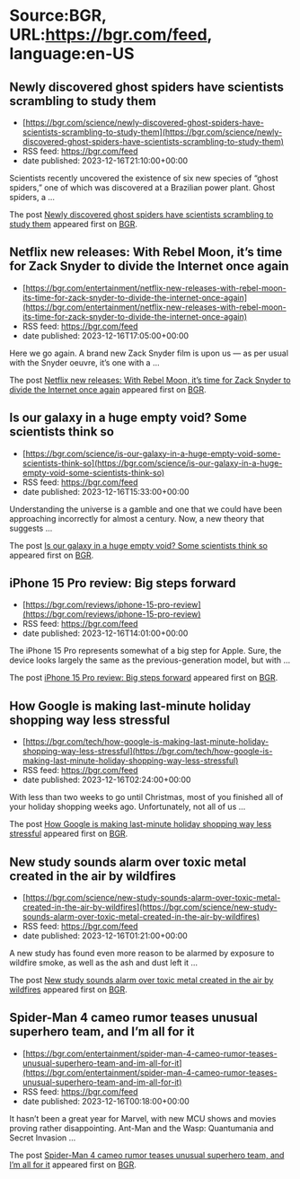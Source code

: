 # Source:BGR, URL:https://bgr.com/feed, language:en-US

## Newly discovered ghost spiders have scientists scrambling to study them
 - [https://bgr.com/science/newly-discovered-ghost-spiders-have-scientists-scrambling-to-study-them](https://bgr.com/science/newly-discovered-ghost-spiders-have-scientists-scrambling-to-study-them)
 - RSS feed: https://bgr.com/feed
 - date published: 2023-12-16T21:10:00+00:00

<p>Scientists recently uncovered the existence of six new species of &#8220;ghost spiders,&#8221; one of which was discovered at a Brazilian power plant. Ghost spiders, a &#8230;</p>
<p>The post <a href="https://bgr.com/science/newly-discovered-ghost-spiders-have-scientists-scrambling-to-study-them/">Newly discovered ghost spiders have scientists scrambling to study them</a> appeared first on <a href="https://bgr.com">BGR</a>.</p>

## Netflix new releases: With Rebel Moon, it’s time for Zack Snyder to divide the Internet once again
 - [https://bgr.com/entertainment/netflix-new-releases-with-rebel-moon-its-time-for-zack-snyder-to-divide-the-internet-once-again](https://bgr.com/entertainment/netflix-new-releases-with-rebel-moon-its-time-for-zack-snyder-to-divide-the-internet-once-again)
 - RSS feed: https://bgr.com/feed
 - date published: 2023-12-16T17:05:00+00:00

<p>Here we go again. A brand new Zack Snyder film is upon us &#8212; as per usual with the Snyder oeuvre, it&#8217;s one with a &#8230;</p>
<p>The post <a href="https://bgr.com/entertainment/netflix-new-releases-with-rebel-moon-its-time-for-zack-snyder-to-divide-the-internet-once-again/">Netflix new releases: With Rebel Moon, it&#8217;s time for Zack Snyder to divide the Internet once again</a> appeared first on <a href="https://bgr.com">BGR</a>.</p>

## Is our galaxy in a huge empty void? Some scientists think so
 - [https://bgr.com/science/is-our-galaxy-in-a-huge-empty-void-some-scientists-think-so](https://bgr.com/science/is-our-galaxy-in-a-huge-empty-void-some-scientists-think-so)
 - RSS feed: https://bgr.com/feed
 - date published: 2023-12-16T15:33:00+00:00

<p>Understanding the universe is a gamble and one that we could have been approaching incorrectly for almost a century. Now, a new theory that suggests &#8230;</p>
<p>The post <a href="https://bgr.com/science/is-our-galaxy-in-a-huge-empty-void-some-scientists-think-so/">Is our galaxy in a huge empty void? Some scientists think so</a> appeared first on <a href="https://bgr.com">BGR</a>.</p>

## iPhone 15 Pro review: Big steps forward
 - [https://bgr.com/reviews/iphone-15-pro-review](https://bgr.com/reviews/iphone-15-pro-review)
 - RSS feed: https://bgr.com/feed
 - date published: 2023-12-16T14:01:00+00:00

<p>The iPhone 15 Pro represents somewhat of a big step for Apple. Sure, the device looks largely the same as the previous-generation model, but with &#8230;</p>
<p>The post <a href="https://bgr.com/reviews/iphone-15-pro-review/">iPhone 15 Pro review: Big steps forward</a> appeared first on <a href="https://bgr.com">BGR</a>.</p>

## How Google is making last-minute holiday shopping way less stressful
 - [https://bgr.com/tech/how-google-is-making-last-minute-holiday-shopping-way-less-stressful](https://bgr.com/tech/how-google-is-making-last-minute-holiday-shopping-way-less-stressful)
 - RSS feed: https://bgr.com/feed
 - date published: 2023-12-16T02:24:00+00:00

<p>With less than two weeks to go until Christmas, most of you finished all of your holiday shopping weeks ago. Unfortunately, not all of us &#8230;</p>
<p>The post <a href="https://bgr.com/tech/how-google-is-making-last-minute-holiday-shopping-way-less-stressful/">How Google is making last-minute holiday shopping way less stressful</a> appeared first on <a href="https://bgr.com">BGR</a>.</p>

## New study sounds alarm over toxic metal created in the air by wildfires
 - [https://bgr.com/science/new-study-sounds-alarm-over-toxic-metal-created-in-the-air-by-wildfires](https://bgr.com/science/new-study-sounds-alarm-over-toxic-metal-created-in-the-air-by-wildfires)
 - RSS feed: https://bgr.com/feed
 - date published: 2023-12-16T01:21:00+00:00

<p>A new study has found even more reason to be alarmed by exposure to wildfire smoke, as well as the ash and dust left it &#8230;</p>
<p>The post <a href="https://bgr.com/science/new-study-sounds-alarm-over-toxic-metal-created-in-the-air-by-wildfires/">New study sounds alarm over toxic metal created in the air by wildfires</a> appeared first on <a href="https://bgr.com">BGR</a>.</p>

## Spider-Man 4 cameo rumor teases unusual superhero team, and I’m all for it
 - [https://bgr.com/entertainment/spider-man-4-cameo-rumor-teases-unusual-superhero-team-and-im-all-for-it](https://bgr.com/entertainment/spider-man-4-cameo-rumor-teases-unusual-superhero-team-and-im-all-for-it)
 - RSS feed: https://bgr.com/feed
 - date published: 2023-12-16T00:18:00+00:00

<p>It hasn&#8217;t been a great year for Marvel, with new MCU shows and movies proving rather disappointing. Ant-Man and the Wasp: Quantumania and Secret Invasion &#8230;</p>
<p>The post <a href="https://bgr.com/entertainment/spider-man-4-cameo-rumor-teases-unusual-superhero-team-and-im-all-for-it/">Spider-Man 4 cameo rumor teases unusual superhero team, and I’m all for it</a> appeared first on <a href="https://bgr.com">BGR</a>.</p>


